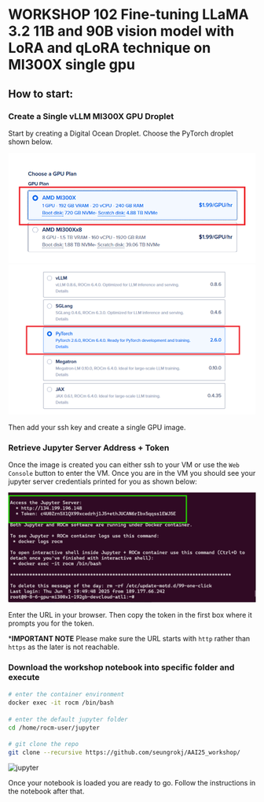 # WORKSHOP 102 Fine-tuning LLaMA 3.2 11B and 90B vision model with LoRA and qLoRA technique on MI300X single gpu


## How to start: 

### Create a Single vLLM MI300X GPU Droplet
Start by creating a Digital Ocean Droplet. Choose the PyTorch droplet shown below.

![droplet](./assets/droplets.png)
![pytorch-droplets](./assets/pytorch-droplets.png)

Then add your ssh key and create a single GPU image.

### Retrieve Jupyter Server Address + Token

Once the image is created you can either ssh to your VM or use the `Web Console` button to enter the VM. Once you are in the VM you should see your jupyter server credentials printed for you as shown below:

![terminal](./assets/workshop_images2.png)

Enter the URL in your browser. Then copy the token in the first box where it prompts you for the token.

***IMPORTANT NOTE** Please make sure the URL starts with `http` rather than `https` as the later is not reachable.


### Download the workshop notebook into specific folder and execute

```bash
# enter the container environment
docker exec -it rocm /bin/bash

# enter the default jupyter folder
cd /home/rocm-user/jupyter

# git clone the repo
git clone --recursive https://github.com/seungrokj/AAI25_workshop/

```

![jupyter](./assets/workshop_images3png.png)

Once your notebook is loaded you are ready to go. Follow the instructions in the notebook after that.
